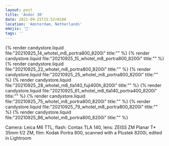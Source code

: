 ```yaml
---
layout: post
title: 'Andor 30'
date: 2021-09-25T15:52+0100
location: 'Amsterdam, Netherlands'
emojis: '🎂'
tags: ''
---
```


{% render candystore.liquid file:"20210925_14_whotel_m8_portra800_8200i" title:"" %}
{% render candystore.liquid file:"20210925_15_whotel_m8_portra800_8200i" title:"" %}
{% render candystore.liquid file:"20210925_22_whotel_m8_portra800_8200i" title:"" %}
{% render candystore.liquid file:"20210925_25_whotel_m8_portra800_8200i" title:"" %}
{% render candystore.liquid file:"20210925_28_whotel_m8_tla140_fuji400h_8200i" title:"" %}
{% render candystore.liquid file:"20210925_61_whotel_m8_tla140_portra400_8200i" title:"" %}
{% render candystore.liquid file:"20210925_75_whotel_m8_portra800_8200i" title:"" %}
{% render candystore.liquid file:"20210925_79_whotel_m8_portra800_8200i" title:"" %}
{% render candystore.liquid file:"20210925_86_whotel_m8_portra800_8200i" title:"" %}

Camera: Leica M6 TTL, flash: Contax TLA 140, lens: ZEISS ZM Planar T\* 35mm f/2 ZM, film: Kodak Portra 800, scanned with a Plustek 8200i, edited in Lightroom

